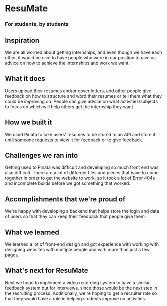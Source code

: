 # ResuMate
### For students, by students

## Inspiration
We are all worried about getting internships, and even though we have each other, it would be nice to have people who were in our position to give us advice on how to achieve the internships and work we want.

## What it does
Users upload their resumes and/or cover letters, and other people give feedback on how to structure and word their resumes or tell them what they could be improving on. People can give advice on what activities/subjects to focus on which will help others get the internship they want.

## How we built it
We used Pinata to take users' resumes to be stored to an API and store it until someone requests to view it for feedback or to give feedback.

## Challenges we ran into
Getting used to Pinata was difficult and developing so much front end was also difficult. There are a lot of different files and pieces that have to come together in order to get the website to work, so it took a lot of Error 404s and incomplete builds before we got something that worked.

## Accomplishments that we're proud of
We're happy with developing a backend that helps store the login and data of users so that they can keep their feedback that people give them.

## What we learned
We learned a lot of front-end design and got experience with working with designing websites with multiple people and with more than just a few pages.

## What's next for ResuMate
Next we hope to implement a video recording system to have a similar feedback system but for interviews, since those would be the next step in the recruiting process. Additionally, we're hoping to get a recruiter role so that they would have a role in helping students improve on activities.
